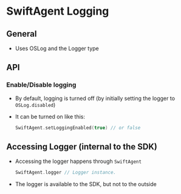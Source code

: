 #  SwiftAgent Logging

## General

- Uses OSLog and the Logger type

## API

### Enable/Disable logging

- By default, logging is turned off (by initially setting the logger to `OSLog.disabled`)
- It can be turned on like this:

  ```swift
  SwiftAgent.setLoggingEnabled(true) // or false
  ```

## Accessing Logger (internal to the SDK)

- Accessing the logger happens through `SwiftAgent`

  ```swift
  SwiftAgent.logger // Logger instance.
  ```
- The logger is available to the SDK, but not to the outside
